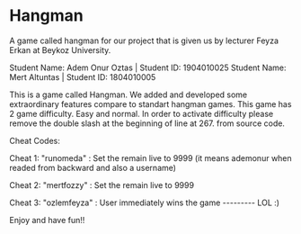 # Hangman
A game called hangman for our project that is given us by lecturer Feyza Erkan at Beykoz University.


Student Name: Adem Onur Oztas | Student ID: 1904010025 
Student Name: Mert Altuntas   | Student ID: 1804010005 

This is a game called Hangman.
We added and developed some extraordinary features compare to standart hangman games.
This game has 2 game difficulty. Easy and normal. In order to activate difficulty please
remove the double slash at the beginning of line at 267. from source code.

Cheat Codes:

Cheat 1: "runomeda" : Set the remain live to 9999 (it means ademonur when readed from backward and also a username)

Cheat 2: "mertfozzy" : Set the remain live to 9999

Cheat 3: "ozlemfeyza" : User immediately wins the game --------- LOL :)


Enjoy and have fun!!

